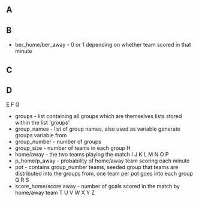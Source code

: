 ## A
## B
  - ber_home/ber_away - 0 or 1 depending on whether team scored in that minute
## C
## D
E
F
G
  - groups - list containing all groups which are themselves lists stored within the list 'groups'
  - group_names - list of group names, also used as variable generate groups variable from
  - group_number - number of groups
  - group_size - number of teams in each group
H
  - home/away - the two teams playing the match
I
J
K
L
M
N
O
P
  - p_home/p_away - probability of home/away team scoring each minute
  - pot - contains group_number teams, seeded group that teams are distributed into the groups from, one team per pot goes into each group
Q
R
S
  - score_home/score away - number of goals scored in the match by home/away team
T
U
V
W
X
Y
Z
